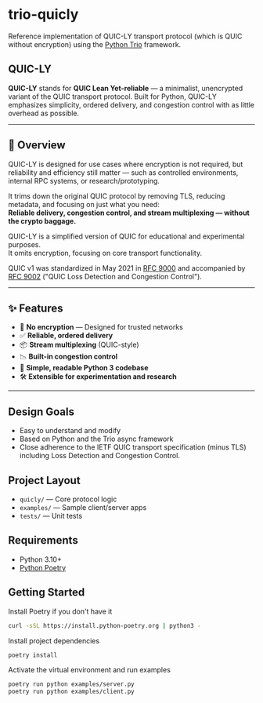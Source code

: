 # trio-quicly
Reference implementation of QUIC-LY transport protocol (which is QUIC without encryption) using the [Python Trio][_Trio] framework.

## QUIC-LY

**QUIC-LY** stands for **QUIC Lean Yet-reliable** — a minimalist, unencrypted variant of the QUIC transport protocol. Built for Python, QUIC-LY emphasizes simplicity, ordered delivery, and congestion control with as little overhead as possible.

---

## 🚀 Overview

QUIC-LY is designed for use cases where encryption is not required, but reliability and efficiency still matter — such as controlled environments, internal RPC systems, or research/prototyping.

It trims down the original QUIC protocol by removing TLS, reducing metadata, and focusing on just what you need:  
**Reliable delivery, congestion control, and stream multiplexing — without the crypto baggage.**

QUIC-LY is a simplified version of QUIC for educational and experimental purposes.  
It omits encryption, focusing on core transport functionality.

QUIC v1 was standardized in May 2021 in [RFC 9000][_RFC 9000] and accompanied by [RFC 9002][_RFC 9002] ("QUIC Loss Detection and Congestion Control").  

---

## ✨ Features

- 🚫 **No encryption** — Designed for trusted networks
- ✅ **Reliable, ordered delivery**
- 📦 **Stream multiplexing** (QUIC-style)
- 📉 **Built-in congestion control**
- 🧠 **Simple, readable Python 3 codebase**
- 🛠️ **Extensible for experimentation and research**

---

## Design Goals

- Easy to understand and modify
- Based on Python and the Trio async framework
- Close adherence to the IETF QUIC transport specification (minus TLS) including Loss Detection and Congestion Control.

## Project Layout

- `quicly/` — Core protocol logic
- `examples/` — Sample client/server apps
- `tests/` — Unit tests

## Requirements

- Python 3.10+
- [Python Poetry](https://python-poetry.org/)

## Getting Started

Install Poetry if you don't have it
```bash
curl -sSL https://install.python-poetry.org | python3 -
```

Install project dependencies
```bash
poetry install
```

Activate the virtual environment and run examples
```bash
poetry run python examples/server.py
poetry run python examples/client.py
```

[_Trio]: https://trio.readthedocs.io/en/stable/
[_RFC 9000]: https://datatracker.ietf.org/doc/html/rfc9000
[_RFC 9002]: https://datatracker.ietf.org/doc/html/rfc9002
